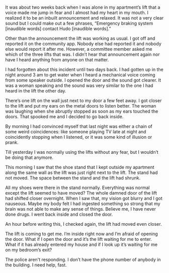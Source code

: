 It was about two weeks back when I was alone in my apartment’s lift that a voice made me jump in fear and I almost had my heart in my mouth. I realized it to be an inbuilt announcement and relaxed. It was not a very clear sound but I could make out a few phrases, “Emergency braking system \[inaudible words\] contact Hudo \[inaudible words\].”

Other than the announcement the lift was working as usual. I got off and reported it on the community app. Nobody else had reported it and nobody else would report it after me. However, a committee member asked me which of the three lifts that was. I didn’t hear that announcement again nor have I heard anything from anyone on that matter.

I had forgotten about this incident until two days back. I had gotten up in the night around 3 am to get water when I heard a mechanical voice coming from some speaker outside. I opened the door and the sound got clearer. It was a woman speaking and the sound was very similar to the one I had heard in the lift the other day.

There’s one lift on the wall just next to my door a few feet away. I got closer to the lift and put my ears on the metal doors to listen better. The woman was laughing when she abruptly stopped as soon as my ears touched the doors. That spooked me and I decided to go back inside.

By morning I had convinced myself that last night was either a chain of some weird coincidences: like someone playing TV late at night and coincidently stopping when I listened, or it was some kind of illusion or prank.

Till yesterday I was normally using the lifts without any fear, but I wouldn’t be doing that anymore.

This morning I saw that the shoe stand that I kept outside my apartment along the same wall as the lift was just right next to the lift. The stand had not moved. The space between the stand and the lift had shrunk.

All my shoes were there in the stand normally. Everything was normal except the lift seemed to have moved? The whole damned door of the lift had shifted closer overnight. When I saw that, my vision got blurry and I got nauseous. Maybe my body felt I had ingested something so strong that my brain was not able to make any sense of things. Believe me, I have never done drugs. I went back inside and closed the door.

An hour before writing this, I checked again, the lift had moved even closer.

The lift is coming to get me. I’m inside right now and I’m afraid of opening the door. What if I open the door and it’s the lift waiting for me to enter. What if it has already entered my house and if I look up it’s waiting for me on my bedroom’s exit?

The police aren't responding. I don’t have the phone number of anybody in the building. I need help, fast.